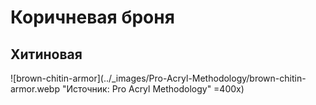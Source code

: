 # Коричневая броня

## Хитиновая

![brown-chitin-armor](../_images/Pro-Acryl-Methodology/brown-chitin-armor.webp "Источник: Pro Acryl Methodology" =400x)